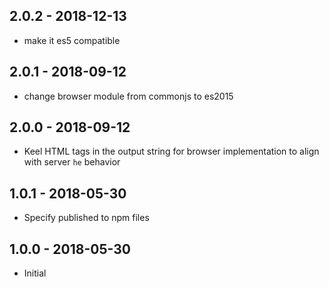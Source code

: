 ## 2.0.2 - 2018-12-13
- make it es5 compatible

## 2.0.1 - 2018-09-12
- change browser module from commonjs to es2015

## 2.0.0 - 2018-09-12
- Keel HTML tags in the output string for browser implementation to align with server `he` behavior

## 1.0.1 - 2018-05-30
- Specify published to npm files

## 1.0.0 - 2018-05-30
- Initial 
